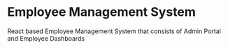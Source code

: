 # Employee Management System
 React based Employee Management System that consists of Admin Portal and Employee Dashboards
